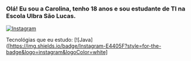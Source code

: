 ### Olá! Eu sou a Carolina, tenho 18 anos e sou estudante de TI na Escola Ulbra São Lucas.

[![Instagram](https://img.shields.io/badge/Instagram-E4405F?style=for-the-badge&logo=instagram&logoColor=white)](https://www.instagram.com/carol_jsjjs/)

Tecnológias que eu estudo:
[![Java]([https://img.shields.io/badge/Instagram-E4405F?style=for-the-badge&logo=instagram&logoColor=white]
